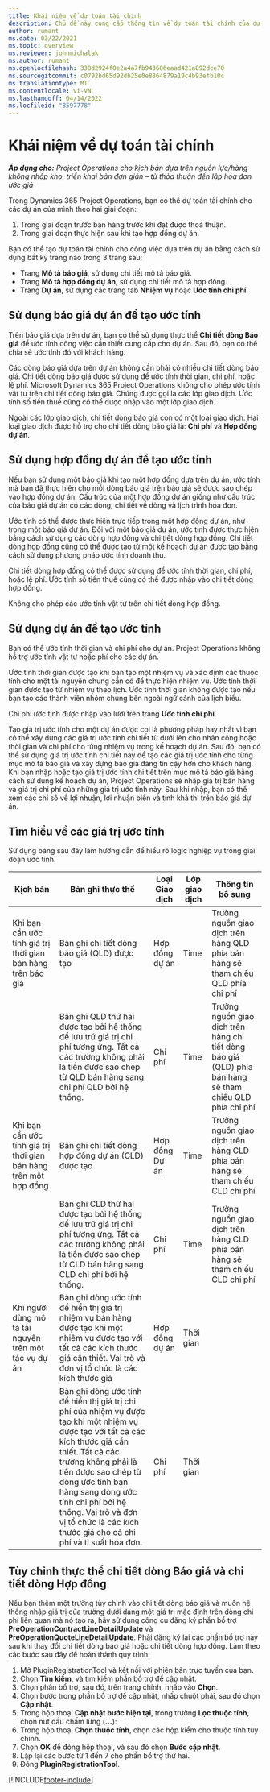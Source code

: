 ```yaml
---
title: Khái niệm về dự toán tài chính
description: Chủ đề này cung cấp thông tin về dự toán tài chính của dự án trong Project Operations.
author: rumant
ms.date: 03/22/2021
ms.topic: overview
ms.reviewer: johnmichalak
ms.author: rumant
ms.openlocfilehash: 338d2924f0e2a4a7fb943686eaad421a892dce70
ms.sourcegitcommit: c0792bd65d92db25e0e8864879a19c4b93efb10c
ms.translationtype: MT
ms.contentlocale: vi-VN
ms.lasthandoff: 04/14/2022
ms.locfileid: "8597778"
---
```

# <a name="financial-estimation-concepts"></a>Khái niệm về dự toán tài chính

_**Áp dụng cho:** Project Operations cho kịch bản dựa trên nguồn lực/hàng không nhập kho, triển khai bản đơn giản – từ thỏa thuận đến lập hóa đơn ước giá_

Trong Dynamics 365 Project Operations, bạn có thể dự toán tài chính cho các dự án của mình theo hai giai đoạn: 
1. Trong giai đoạn trước bán hàng trước khi đạt được thoả thuận. 
2. Trong giai đoạn thực hiện sau khi tạo hợp đồng dự án. 

Bạn có thể tạo dự toán tài chính cho công việc dựa trên dự án bằng cách sử dụng bất kỳ trang nào trong 3 trang sau:
- Trang **Mô tả báo giá**, sử dụng chi tiết mô tả báo giá.  
- Trang **Mô tả hợp đồng dự án**, sử dụng chi tiết mô tả hợp đồng. 
- Trang **Dự án**, sử dụng các trang tab **Nhiệm vụ** hoặc **Ước tính chi phí**.

## <a name="use-a-project-quote-to-create-an-estimate"></a>Sử dụng báo giá dự án để tạo ước tính
Trên báo giá dựa trên dự án, bạn có thể sử dụng thực thể **Chi tiết dòng Báo giá** để ước tính công việc cần thiết cung cấp cho dự án. Sau đó, bạn có thể chia sẻ ước tính đó với khách hàng.

Các dòng báo giá dựa trên dự án không cần phải có nhiều chi tiết dòng báo giá. Chi tiết dòng báo giá được sử dụng để ước tính thời gian, chi phí, hoặc lệ phí. Microsoft Dynamics 365 Project Operations không cho phép ước tính vật tư trên chi tiết dòng báo giá. Chúng được gọi là các lớp giao dịch. Ước tính số tiền thuế cũng có thể được nhập vào một lớp giao dịch.

Ngoài các lớp giao dịch, chi tiết dòng báo giá còn có một loại giao dịch. Hai loại giao dịch được hỗ trợ cho chi tiết dòng báo giá là: **Chi phí** và **Hợp đồng dự án**.

## <a name="use-a-project-contract-to-create-an-estimate"></a>Sử dụng hợp đồng dự án để tạo ước tính

Nếu bạn sử dụng một báo giá khi tạo một hợp đồng dựa trên dự án, ước tính mà bạn đã thực hiện cho mỗi dòng báo giá trên báo giá sẽ được sao chép vào hợp đồng dự án. Cấu trúc của một hợp đồng dự án giống như cấu trúc của báo giá dự án có các dòng, chi tiết về dòng và lịch trình hóa đơn.

Ước tính có thể được thực hiện trực tiếp trong một hợp đồng dự án, như trong một báo giá dự án. Đối với một báo giá dự án, ước tính được thực hiện bằng cách sử dụng các dòng hợp đồng và chi tiết dòng hợp đồng. Chi tiết dòng hợp đồng cũng có thể được tạo từ một kế hoạch dự án được tạo bằng cách sử dụng phương pháp ước tính doanh thu.

Chi tiết dòng hợp đồng có thể được sử dụng để ước tính thời gian, chi phí, hoặc lệ phí. Ước tính số tiền thuế cũng có thể được nhập vào chi tiết dòng hợp đồng.

Không cho phép các ước tính vật tư trên chi tiết dòng hợp đồng.

## <a name="use-a-project-to-create-an-estimate"></a>Sử dụng dự án để tạo ước tính 

Bạn có thể ước tính thời gian và chi phí cho dự án. Project Operations không hỗ trợ ước tính vật tư hoặc phí cho các dự án.

Ước tính thời gian được tạo khi bạn tạo một nhiệm vụ và xác định các thuộc tính cho một tài nguyên chung cần có để thực hiện nhiệm vụ. Ước tính thời gian được tạo từ nhiệm vụ theo lịch. Ước tính thời gian không được tạo nếu bạn tạo các thành viên nhóm chung bên ngoài ngữ cảnh của lịch biểu.

Chi phí ước tính được nhập vào lưới trên trang **Ước tính chi phí**.

Tạo giá trị ước tính cho một dự án được coi là phương pháp hay nhất vì bạn có thể xây dựng các giá trị ước tính chi tiết từ dưới lên cho nhân công hoặc thời gian và chi phí cho từng nhiệm vụ trong kế hoạch dự án. Sau đó, bạn có thể sử dụng giá trị ước tính chi tiết này để tạo các giá trị ước tính cho từng mục mô tả báo giá và xây dựng báo giá đáng tin cậy hơn cho khách hàng. Khi bạn nhập hoặc tạo giá trị ước tính chi tiết trên mục mô tả báo giá bằng cách sử dụng kế hoạch dự án, Project Operations sẽ nhập giá trị bán hàng và giá trị chi phí của những giá trị ước tính này. Sau khi nhập, bạn có thể xem các chỉ số về lợi nhuận, lợi nhuận biên và tính khả thi trên báo giá dự án.

## <a name="understanding-estimates"></a>Tìm hiểu về các giá trị ước tính

Sử dụng bảng sau đây làm hướng dẫn để hiểu rõ logic nghiệp vụ trong giai đoạn ước tính.

| Kịch bản                                                                                                                                                                                                                                                                                                                                          | Bản ghi thực thể                                                                                                                                                                                                       | Loại Giao dịch | Lớp giao dịch | Thông tin bổ sung                                                            |
|---------------------------------------------------------------------------------------------------------------------------------------------------------------------------------------------------------------------------------------------------------------------------------------------------------------------------------------------------|---------------------------------------------------------------------------------------------------------------------------------------------------------------------------------------------------------------------|------------------|-------------|-----------------------------------------------------------------------------------|
| Khi bạn cần ước tính giá trị thời gian bán hàng trên báo giá                                                                                                                                                                                                                                                                                    | Bản ghi chi tiết dòng báo giá (QLD) được tạo                                                                                                                                                                               | Hợp đồng dự án | Time        | Trường nguồn giao dịch trên hàng QLD phía bán hàng sẽ tham chiếu QLD phía chi phí |
|                                                                                                                                                                                                                                                                                     | Bản ghi QLD thứ hai được tạo bởi hệ thống để lưu trữ giá trị chi phí tương ứng. Tất cả các trường không phải là tiền được sao chép từ QLD bán hàng sang chi phí QLD bởi hệ thống.                                                                                                                                                                               | Chi phí | Time        | Trường nguồn giao dịch trên hàng chi tiết dòng báo giá (QLD) phía bán hàng sẽ tham chiếu QLD phía chi phí |
| Khi bạn cần ước tính giá trị thời gian bán hàng trên một hợp đồng                                                                                                                                                                                                                                                                                 | Bản ghi chi tiết dòng hợp đồng dự án (CLD) được tạo                                                                                                                                                                    | Hợp đồng Dự án | Time        | Trường nguồn giao dịch trên hàng CLD phía bán hàng sẽ tham chiếu CLD chi phí      |
|                                                                                                                                                                                                                                                                                  | Bản ghi CLD thứ hai được tạo bởi hệ thống để lưu trữ giá trị chi phí tương ứng. Tất cả các trường không phải là tiền được sao chép từ CLD bán hàng sang CLD chi phí bởi hệ thống.                                                                                                                                                                    | Chi phí | Time        | Trường nguồn giao dịch trên hàng CLD phía bán hàng sẽ tham chiếu CLD chi phí      |
| Khi người dùng mô tả tài nguyên trên một tác vụ dự án                                                                                                                                                                                                                                                                                            | Bản ghi dòng ước tính để hiển thị giá trị nhiệm vụ bán hàng được tạo khi một nhiệm vụ được tạo với tất cả các kích thước giá cần thiết. Vai trò và đơn vị tổ chức là các kích thước giá | Hợp đồng dự án | Thời gian        |                                                                                   |
|     | Bản ghi dòng ước tính để hiển thị giá trị chi phí của nhiệm vụ được tạo khi một nhiệm vụ được tạo với tất cả các kích thước giá cần thiết. Tất cả các trường không phải là tiền được sao chép từ dòng ước tính bán hàng sang dòng ước tính chi phí bởi hệ thống. Vai trò và đơn vị tổ chức là các kích thước giá cho cả chi phí và tỉ suất hóa đơn.                                                                                                                                                                                                                | Chi phí             | Thời gian           |                                                                                   |



## <a name="customize-the-quote-line-detail-and-contract-line-detail-entities"></a>Tùy chỉnh thực thể chi tiết dòng Báo giá và chi tiết dòng Hợp đồng

Nếu bạn thêm một trường tùy chỉnh vào chi tiết dòng báo giá và muốn hệ thống nhập giá trị của trường dưới dạng một giá trị mặc định trên dòng chi phí liên quan mà nó tạo ra, hãy sử dụng công cụ đăng ký phần bổ trợ **PreOperationContractLineDetailUpdate** và **PreOperationQuoteLineDetailUpdate**. Phải đăng ký lại các phần bổ trợ này sau khi thay đổi chi tiết dòng báo giá hoặc chi tiết dòng hợp đồng. Làm theo các bước sau đây để hoàn thành quy trình.

1. Mở PluginRegistrationTool và kết nối với phiên bản trực tuyến của bạn.
2. Chọn **Tìm kiếm**, và tìm kiếm phần bổ trợ để cập nhật.
3. Chọn phần bổ trợ, sau đó, trên trang chính, nhấp vào **Chọn**.
4. Chọn bước trong phần bổ trợ để cập nhật, nhấp chuột phải, sau đó chọn **Cập nhật**.
5. Trong hộp thoại **Cập nhật bước hiện tại**, trong trường **Lọc thuộc tính**, chọn nút dấu chấm lửng (**...**):
6. Trong hộp thoại **Chọn thuộc tính**, chọn các hộp kiểm cho thuộc tính tùy chỉnh.
7. Chọn **OK** để đóng hộp thoại, và sau đó chọn **Bước cập nhật**.
8. Lặp lại các bước từ 1 đến 7 cho phần bổ trợ thứ hai.
9. Đóng **PluginRegistrationTool**.


[!INCLUDE[footer-include](../includes/footer-banner.md)]

